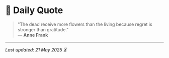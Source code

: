 # 📜 Daily Quote

> "The dead receive more flowers than the living because regret is stronger than gratitude."  
> — **Anne Frank**

---

_Last updated: 21 May 2025 ⏳_
